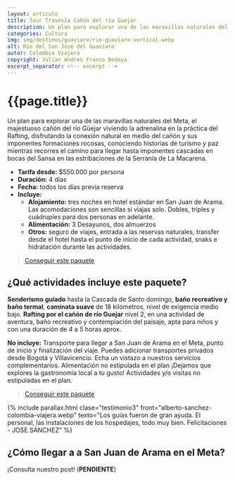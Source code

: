 ```yaml
---
layout: articulo
title: Tour Travesía Cañón del río Guejar
description: Un plan para explorar una de las maravillas naturales del Meta, el majestuoso cañón del río Güejar
categories: Cultura
img: img/destinos/guaviare/rio-guaviare-vertical.webp
alt: Río del San José del Guaviare
autor: Colombia Viajera
copyright: Julian Andres Franco Bedoya
excerpt_separator: <!-- excerpt -->
---
```

# {{page.title}}

Un plan para explorar una de las maravillas naturales del Meta, el majestuoso cañón del río Güejar viviendo la adrenalina en la práctica del Rafting, disfrutando la conexión natural en medio del cañón y sus imponentes formaciones rocosas, conociendo historias de turismo y paz mientras recorres el camino para llegar hasta imponentes cascadas en bocas del Sansa en las estribaciones de la Serranía de La Macarena.

<!-- excerpt -->

* **Tarifa desde:** $550.000 por persona
* **Duración:** 4 días
* **Fecha:** todos los días previa reserva
* **Incluye:**
  * **Alojamiento:** tres noches en hotel estándar en San Juan de Arama. Las acomodaciones son sencillas si viajas solo. Dobles, triples y cuádruples para dos personas en adelante.
  * **Alimentación:** 3 Desayunos, dos almuerzos
  * **Otros:** seguro de viajes, entrada a las reservas naturales, transfer desde el hotel hasta el punto de inicio de cada actividad, snaks e hidratación durante las actividades.

>[Conseguir este paquete](https://api.whatsapp.com/send?phone=+573209673925&text=Hola.%20Me%20encantar%C3%ADa%20saber%20m%C3%A1s%20sobre%20este%20paquete:%20Traves%C3%ADa%20Ca%C3%B1%C3%B3n%20del%20r%C3%ADo%20Guejar)

## ¿Qué actividades incluye este paquete?

**Senderismo guiado** hasta la Cascada de Santo domingo, **baño recreativo y baño termal**, **caminata suave** de 18 kilómetros, nivel de exigencia medio bajo. **Rafting por el cañón de río Guejar** nivel 2, en una actividad de aventura, baño recreativo y contemplación del paisaje, apta para niños y con una duración de 4 a 5 horas aprox.

**No incluye:** Transporte para llegar a San Juan de Arama en el Meta, punto de inicio y finalización del viaje. Puedes adicionar transportes privados desde Bogotá y Villavicencio. Echa un vistazo a nuestros servicios complementarios. Alimentación no estipulada en el plan ¡Dejamos que explores la gastronomía local a tu gusto! Actividades y/o visitas no estipuladas en el plan.

>[Conseguir este paquete](https://api.whatsapp.com/send?phone=+573209673925&text=Hola.%20Me%20encantar%C3%ADa%20saber%20m%C3%A1s%20sobre%20este%20paquete:%20Traves%C3%ADa%20Ca%C3%B1%C3%B3n%20del%20r%C3%ADo%20Guejar)

{% include parallax.html clase="testimonio3" front="alberto-sanchez-colombia-viajera.webp" texto="Los guías fueron de gran ayuda. El personal, las instalaciones de los hospedajes, todo muy bien. Felicitaciones - JOSE SÁNCHEZ" %}

## ¿Cómo llegar a a San Juan de Arama en el Meta?

¡Consulta nuestro post! (**PENDIENTE**)
